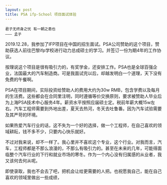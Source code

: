 ```yaml
---
layout: post
title: PSA ifp-School 项目面试体验
---
```


    君子无终身之忧 有一朝之患也      
    ——— 孟子                                   

2019.12.28，我参加了IFP项目在中国的招生面试。PSA公司赞助的这个项目，赞助获选人前往巴黎ifp学校进行动力总成硕士的学习。并签订一份为期4年的工作协议。  

按理说这个项目是很有吸引力的，有奖学金，还安排工作。PSA也是全球百强企业，法国最大的汽车制造商。可是我面试完以后，却越发明白一个道理，天下没有免费的午餐啊。

PSA在项目期间，实际投资给赞助人的费用大约为30w RMB，包含学费以及每月的生活费。这些都会在合同里注明，同时遵循等价交换原则，要求被赞助人毕业后为上海PSA技术中心服务4年。薪资水平按照应届硕士定。税前年薪大概15w左右。汽车工程师需要到外地出差，夏天去热河，冬天去吐鲁番。因为汽车试验需要及其严苛的环境。  

如果热爱汽车行业的话，这不失为一个好的选择，做一个工程师，在自己喜欢的领域耕耘，钱不多不少，只要内心快乐就好。  

不过对我来说，却不一样了。我心里并不喜欢这个专业，这个行业。对我而言，汽车，工程师都是不那么浪漫的，不那么有吸引力的。甚至在未来的几年，可能得面临整个汽车行业的下行和就业市场的寒冬。作为一个内心没有归属感的从业者，我又该何去何从呢。  

即使录取，我也不会去了吧，把机会让给更需要的人把。也祝愿我自己，能在自己喜欢的领域里做出一些成绩，